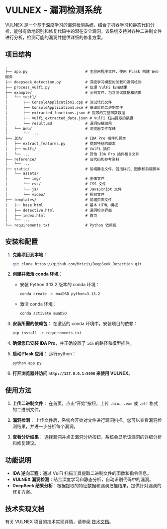 # VULNEX - 漏洞检测系统

VULNEX 是一个基于深度学习的漏洞检测系统，结合了机器学习和静态代码分析，能够有效地识别和修复代码中的潜在安全漏洞。该系统支持对各种二进制文件进行分析，检测可能的漏洞并提供详细的修复方案。

## 项目结构
```
.
├── app.py                          # 主应用程序文件，使用 Flask 构建 Web 服务
├── deepseek_detection.py           # 深度学习模型的加载和漏洞检测
├── process_vulfi.py                # 处理 VulFi 扫描结果
├── example/                        # 示例文件，包含测试数据和结果
│   └── test1/
│       ├── ConsoleApplication1.cpp # 测试代码文件
│       ├── ConsoleApplication1.exe # 编译后的二进制文件
│       ├── extracted_functions.json # 提取的完整函数数据
│       ├── vulfi_extracted_data.json # VulFi 扫描提取的数据
│       └── result.md               # 漏洞扫描结果
│   └── Web/                        # 浏览器文件存储
│       └── ...
├── IDA/                            # IDA Pro 插件和脚本
│   ├── extract_features.py         # 提取特征的脚本
│   ├── vulfi/                      # VulFi 插件
│   └── ...                         # 其他 IDA Pro 插件相关文件
├── reference/                      # 旧代码和参考资料
│   └── ...                         
├── static/                         # 前端静态文件，包括样式、图像和前端脚本
│   └── assets/
│       └── img/                    # 图像文件
│       └── css/                    # CSS 文件
│       └── js/                     # JavaScript 文件
│       └── video/                  # 视频文件
├── templates/                      # 前端页面文件
│   ├── base.html                   # 基本 HTML 模板
│   ├── detective.html              # 漏洞检测界面
│   ├── index.html                  # 首页
│   └── ...                         
└── requirements.txt                # Python 依赖包
```

## 安装和配置

1. **克隆项目到本地**：
   ```bash
   git clone https://github.com/Mriris/DeepSeek_Detection.git
   ```

2. **创建并激活 conda 环境**：
   - 安装 Python 3.13.2 版本的 conda 环境：
     ```bash
     conda create -n muaDSD python=3.13.2
     ```
   - 激活 conda 环境：
     ```bash
     conda activate muaDSD
     ```

3. **安装所需的依赖包**：
   在激活的 conda 环境中，安装项目的依赖：
   ```bash
   pip install -r requirements.txt
   ```

4. **确保您已安装 IDA Pro**，并正确设置了 `ida` 的路径和模型插件。

5. **启动 Flask 应用**：
   运行python：
   ```bash
   python app.py
   ```

6. **打开浏览器并访问 `http://127.0.0.1:5000` 来使用 VULNEX**。

## 使用方法

1. **上传二进制文件**：
   在首页，点击“开始”按钮，上传 `.bin`、`.exe` 或 `.elf` 格式的二进制文件。

2. **漏洞检测**：
   上传文件后，系统会开始对文件进行漏洞扫描。您可以查看漏洞检测结果，并进一步分析每个漏洞。

3. **查看分析结果**：
   选择漏洞并点击漏洞分析按钮，系统会显示该漏洞的详细分析和修复建议。

## 功能说明

- **IDA 逆向工程**：通过 VulFi 扫描工具提取二进制文件的函数和指令信息。
- **VULNEX 漏洞检测**：结合深度学习和静态分析，自动识别代码中的漏洞。
- **DeepSeek 结果分析**：根据提取的特征数据和漏洞扫描结果，提供针对漏洞的修复方案。

## 技术实现文档

有关 VULNEX 项目的技术实现详情，请参阅 [技术文档](IDA/readme.md)。
